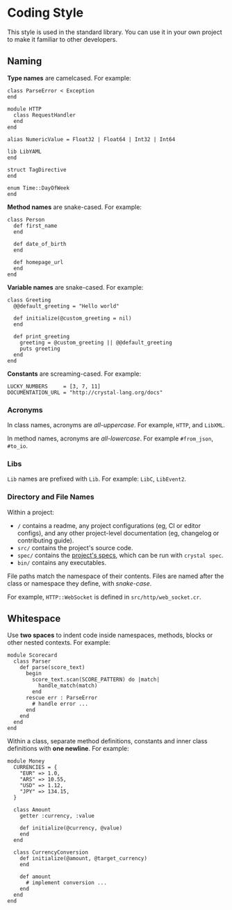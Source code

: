 # Coding Style

This style is used in the standard library. You can use it in your own project to make it familiar to other developers.

## Naming

__Type names__ are camelcased. For example:

```crystal
class ParseError < Exception
end

module HTTP
  class RequestHandler
  end
end

alias NumericValue = Float32 | Float64 | Int32 | Int64

lib LibYAML
end

struct TagDirective
end

enum Time::DayOfWeek
end
```

__Method names__ are snake-cased. For example:

```crystal
class Person
  def first_name
  end

  def date_of_birth
  end

  def homepage_url
  end
end
```

__Variable names__ are snake-cased. For example:

```crystal
class Greeting
  @@default_greeting = "Hello world"

  def initialize(@custom_greeting = nil)
  end

  def print_greeting
    greeting = @custom_greeting || @@default_greeting
    puts greeting
  end
end
```

__Constants__ are screaming-cased. For example:

```crystal
LUCKY_NUMBERS     = [3, 7, 11]
DOCUMENTATION_URL = "http://crystal-lang.org/docs"
```

### Acronyms

In class names, acronyms are _all-uppercase_. For example, `HTTP`, and `LibXML`.

In method names, acronyms are _all-lowercase_.  For example `#from_json`,  `#to_io`.

### Libs

`Lib` names are prefixed with `Lib`. For example: `LibC`, `LibEvent2`.

### Directory and File Names

Within a project:

- `/` contains a readme, any project configurations (eg, CI or editor configs), and any other project-level documentation (eg, changelog or contributing guide).
- `src/` contains the project's source code.
- `spec/` contains the [project's specs](../guides/testing.md), which can be run with `crystal spec`.
- `bin/` contains any executables.

File paths match the namespace of their contents. Files are named after the class or namespace they define, with _snake-case_.

For example, `HTTP::WebSocket` is defined in `src/http/web_socket.cr`.

## Whitespace

Use __two spaces__ to indent code inside namespaces, methods, blocks or other nested contexts. For example:

```crystal
module Scorecard
  class Parser
    def parse(score_text)
      begin
        score_text.scan(SCORE_PATTERN) do |match|
          handle_match(match)
        end
      rescue err : ParseError
        # handle error ...
      end
    end
  end
end
```

Within a class, separate method definitions, constants and inner class definitions with __one newline__. For example:

```crystal
module Money
  CURRENCIES = {
    "EUR" => 1.0,
    "ARS" => 10.55,
    "USD" => 1.12,
    "JPY" => 134.15,
  }

  class Amount
    getter :currency, :value

    def initialize(@currency, @value)
    end
  end

  class CurrencyConversion
    def initialize(@amount, @target_currency)
    end

    def amount
      # implement conversion ...
    end
  end
end
```
